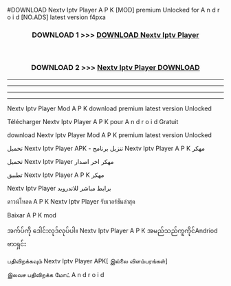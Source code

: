 #DOWNLOAD Nextv Iptv Player  A P K [MOD] premium Unlocked for A n d r o i d [NO.ADS] latest version f4pxa



<div align="center">

<h3>DOWNLOAD 1 >>> <a href="https://teeasianyam.web.app?sq=Nextv Iptv Player ">DOWNLOAD Nextv Iptv Player  </a></h3><br>

<h3>DOWNLOAD 2 >>> <a href="https://teeasianyam.web.app?sq=Nextv Iptv Player  ">Nextv Iptv Player   DOWNLOAD </a></h3>

</div>


----------------------------------------------------------

----------------------------------------------------------

----------------------------------------------------------

----------------------------------------------------------


Nextv Iptv Player   Mod A P K download premium latest version Unlocked

Télécharger Nextv Iptv Player   A P K pour A n d r o i d Gratuit

download Nextv Iptv Player   Mod A P K premium latest version Unlocked

تحميل Nextv Iptv Player   APK - تنزيل برنامج Nextv Iptv Player   A P K مهكر

تحميل Nextv Iptv Player   مهكر اخر اصدار

تطبيق Nextv Iptv Player   A P K مهكر

Nextv Iptv Player   برابط مباشر للاندرويد

ดาวน์โหลด A P K Nextv Iptv Player   รับเวอร์ชันล่าสุด

Baixar A P K mod

အက်ပ်ကို ဒေါင်းလုဒ်လုပ်ပါ။ Nextv Iptv Player   A P K အမည်သည်ကူကိုင်Andriod ဗားရှင်း

பதிவிறக்கவும் Nextv Iptv Player   APK[ இல்லை விளம்பரங்கள்] 
 
இலவச பதிவிறக்க மோட் A n d r o i d



